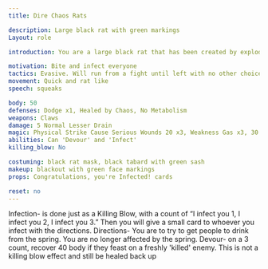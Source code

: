 ```yaml
---
title: Dire Chaos Rats

description: Large black rat with green markings
Layout: role

introduction: You are a large black rat that has been created by exploding from someone who drank from the spring. You are made to do one thing, scatter, bite, and infect as many people as possible. You are vicious when cornered, and will defend yourself aggressively if trapped or attacked. Otherwise, your instinct is to run from a fight. But, after the first summoning of your plague, you encountered men with steel and magic, and now have a burning hatred of such things. After you scattered and infected the Half Pony Inn, you are now targeting the people of the town.

motivation: Bite and infect everyone
tactics: Evasive. Will run from a fight until left with no other choice.
movement: Quick and rat like
speech: squeaks

body: 50
defenses: Dodge x1, Healed by Chaos, No Metabolism
weapons: Claws
damage: 5 Normal Lesser Drain
magic: Physical Strike Cause Serious Wounds 20 x3, Weakness Gas x3, 30 Elemental Chaos x3
abilities: Can 'Devour' and 'Infect'
killing_blow: No

costuming: black rat mask, black tabard with green sash
makeup: blackout with green face markings
props: Congratulations, you're Infected! cards

reset: no
---
```

Infection- is done just as a Killing Blow, with a count of “I infect you 1, I infect you 2, I infect you 3.” Then you will give a small card to whoever you infect with the directions. Directions- You are to try to get people to drink from the spring. You are no longer affected by the spring.
Devour- on a 3 count, recover 40 body if they feast on a freshly 'killed' enemy. This is not a killing blow effect and still be healed back up
